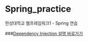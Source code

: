 # Spring_practice
한성대학교 웹프레임워크1 - Spring 연습

###[Dependency Injection 설명 바로가기](https://github.com/2Re-play/Spring_practice/tree/master/helloDI)
